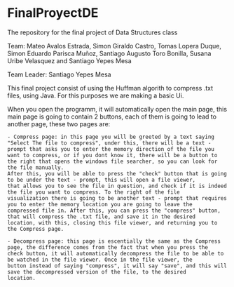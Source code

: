 # FinalProyectDE
The repository for the final project of Data Structures class

Team: Mateo Avalos Estrada, Simon Giraldo Castro, Tomas Lopera Duque, Simon Eduardo Parisca Muñoz, Santiago Augusto Toro Bonilla, Susana Uribe Velasquez and Santiago Yepes Mesa

Team Leader: Santiago Yepes Mesa

This final project consist of using the Huffman algorith to compress .txt files, using Java.
For this purposes we are making a basic Ui.

When you open the programm, it will automatically open the main page, this main page is going to contain 2 buttons, each of them is going to lead to another page, these two pages are:

    - Compress page: in this page you will be greeted by a text saying "Select The file to compress", under this, there will be a text -
    prompt that asks you to enter the memory direction of the file you want to compress, or if you dont know it, there will be a button to
    the right that opens the windows file searcher, so you can look for the file manually. 
    After this, you will be able to press the "check" button that is going to be under the text - prompt, this will open a file viewer,
    that allows you to see the file in question, and check if it is indeed the file you want to compress. To the right of the file
    visualization there is going to be another text - prompt that requires you to enter the memory location you are going to leave the
    compressed file in. After this, you can press the "compress" button, that will compress the .txt file, and save it in the desired
    location, with this, closing this file viewer, and returning you to the Compress page.
    
    - Decompress page: this page is escentially the same as the Compress page, the difference comes from the fact that when you press the
    check button, it will automatically decompress the file to be able to be watched in the file viewer. Once in the file viewer, the
    button instead of saying "compress", it will say "save", and this will save the decompressed version of the file, to the desired
    location.
